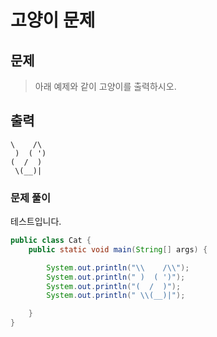 # 고양이 문제

## 문제

> 아래 예제와 같이 고양이를 출력하시오.

## 출력

```
\    /\
 )  ( ')
(  /  )
 \(__)|
```

### 문제 풀이

테스트입니다.

```java
public class Cat {
    public static void main(String[] args) {

        System.out.println("\\    /\\");
        System.out.println(" )  ( ')");
        System.out.println("(  /  )");
        System.out.println(" \\(__)|");

    }
}
```

